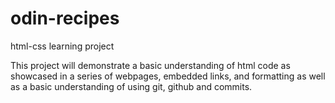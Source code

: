 # odin-recipes
html-css learning project

This project will demonstrate a basic understanding of html code as showcased in a series of webpages, embedded links, and formatting as well as a basic understanding of using git, github and commits.